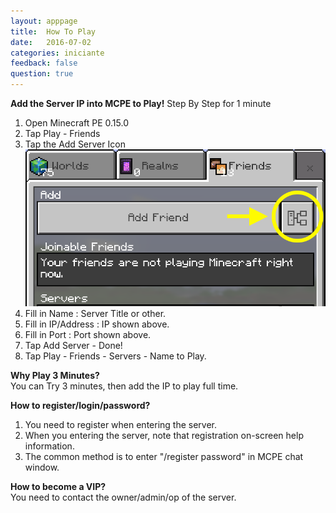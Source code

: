 ```yaml
---
layout: apppage
title:  How To Play
date:   2016-07-02
categories: iniciante
feedback: false
question: true
---
```

**Add the Server IP into MCPE to Play!**
Step By Step for 1 minute   
1. Open Minecraft PE 0.15.0  
2. Tap Play - Friends  
3. Tap the Add Server Icon
![screenshot](/assets/images/addserver.png)
4. Fill in Name : Server Title or other.  
5. Fill in IP/Address : IP shown above.  
6. Fill in Port : Port shown above.  
7. Tap Add Server - Done!  
8. Tap Play - Friends - Servers - Name to Play.  

**Why Play 3 Minutes?**  
You can Try 3 minutes, then add the IP to play full time.

**How to register/login/password?**  
1. You need to register when entering the server.  
2. When you entering the server, note that registration on-screen help information.  
3. The common method is to enter "/register password" in MCPE chat window.  

**How to become a VIP?**  
You need to contact the owner/admin/op of the server.
